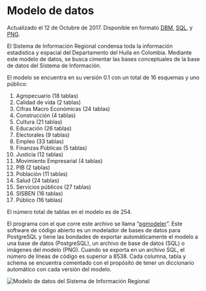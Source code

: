 # Modelo de datos

Actualizado el 12 de Octubre de 2017. Disponible en formato [DBM](/E-R_SIR.dbm), [SQL](/SIR_HUILA.sql), y [PNG](/img/SIR_HUILA.png).

El Sistema de Información Regional condensa toda la información estadística y espacial del Departamento del Huila en Colombia. Mediante este modelo de datos, se busca cimentar las bases conceptuales de la base de datos del Sistema de Información. 

El modelo se encuentra en su versión 0.1 con un total de 16 esquemas y uno público:

1. Agropecuario (18 tablas)
2. Calidad de vida (2 tablas)
3. Cifras Macro Económicas (24 tablas)
4. Construcción (4 tablas)
5. Cultura (21 tablas)
6. Educación (26 tablas)
7. Electorales (9 tablas)
8. Empleo (33 tablas)
9. Finanzas Públicas (5 tablas)
10. Justicia (12 tablas)
11. Movimiento Empresarial (4 tablas)
12. PIB (2 tablas)
13. Población (11 tablas)
14. Salud (24 tablas)
15. Servicios públicos (27 tablas)
16. SISBEN (16 tablas)
17. Público (16 tablas)

El número total de tablas en el modelo es de 254.

El programa con el que corre este archivo se llama “[pgmodeler](https://pgmodeler.com.br/)”. Este software de código abierto es un modelador de bases de datos para PostgreSQL y tiene las bondades de exportar automáticamente el modelo a una base de datos (PostgreSQL), un archivo de base de datos (SQL) o imágenes del modelo (PNG). Cuando se exporta en un archivo SQL, el número de líneas de código es superior a 8538. Cada columna, tabla y schema se encuentra comentado con el propósito de tener un diccionario automático con cada versión del modelo.

![Modelo de datos del Sistema de Información Regional](/img/SIR_HUILA.png)